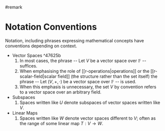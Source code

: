 #remark
# Notation Conventions
Notation, including phrases expressing mathematical concepts have conventions depending on context.
- Vector Spaces ^47625b
	1. In most cases, the phrase -- Let $V$ be a vector space over $\mathbb{F}$  -- suffices.
	2.  When emphasising the role of [[r-operations|operations]] or the [[r-scalar-field|scalar field]] (the structure rather than the set itself) the phrase -- Let $(V,+,\cdot)$ be a vector space over $\mathbb{F}$ -- is used.
	3. When this emphasis is unnecessary, the set $V$ by convention refers to a vector space over an arbitrary field.
- Subspaces
	1. Spaces written like $U$ denote subspaces of vector spaces written like $V$.
- Linear Maps
	1. Spaces written like $W$ denote vector spaces different to $V$; often as the range of some linear map $T:V\to W$.